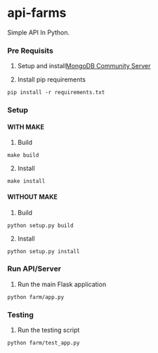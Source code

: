 # api-farms

Simple API In Python.

### Pre Requisits

1. Setup and install[MongoDB Community Server](https://www.mongodb.com/download-center/community)

2. Install pip requirements
```
pip install -r requirements.txt
```

### Setup

#### **WITH MAKE**

1. Build
```
make build
```

2. Install
```
make install
```

#### **WITHOUT MAKE**

1. Build
```
python setup.py build
```

2. Install
```
python setup.py install
```

### Run API/Server

1. Run the main Flask application
```
python farm/app.py
```

### Testing

1. Run the testing script
```
python farm/test_app.py
```
